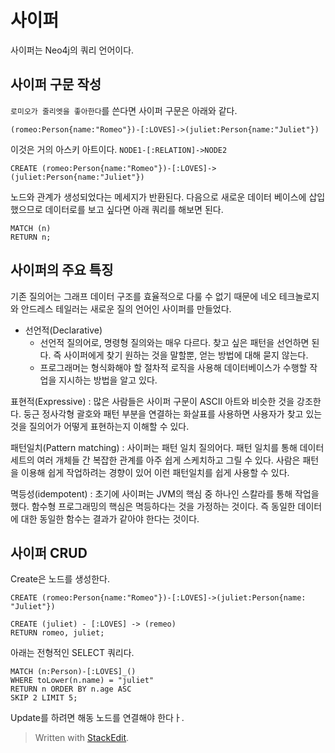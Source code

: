 # 사이퍼 

사이퍼는 Neo4j의 쿼리 언어이다. 

## 사이퍼 구문 작성

`로미오가 줄리엣을 좋아한다`를 쓴다면 사이퍼 구문은 아래와 같다. 

```
(romeo:Person{name:"Romeo"})-[:LOVES]->(juliet:Person{name:"Juliet"})
```

이것은 거의 아스키 아트이다. 
`NODE1-[:RELATION]->NODE2`

```
CREATE (romeo:Person{name:"Romeo"})-[:LOVES]->(juliet:Person{name:"Juliet"})
```

노드와 관계가 생성되었다는 메세지가 반환된다. 다음으로 새로운 데이터 베이스에 삽입했으므로 데이터로를 보고 싶다면 아래 쿼리를 해보면 된다.

```
MATCH (n)
RETURN n;
```

## 사이퍼의 주요 특징

기존 질의어는 그래프 데이터 구조를 효율적으로 다룰 수 없기 때문에 네오 테크놀로지와 안드레스 테일러는 새로운 질의 언어인 사이퍼를 만들었다. 

* 선언적(Declarative)
	* 선언적 질의어로, 명령형 질의와는 매우 다르다. 찾고 싶은 패턴을 선언하면 된다. 즉 사이퍼에게 찾기 원하는 것을 말할뿐, 얻는 방법에 대해 묻지 않는다. 
	* 프로그래머는 형식화해야 할 절차적 로직을 사용해 데이터베이스가 수행할 작업을 지시하는 방법을 알고 있다.

표현적(Expressive)
: 많은 사람들은 사이퍼 구문이 ASCII 아트와 비슷한 것을 강조한다. 둥근 정사각형 괄호와 패턴 부분을 연결하는 화살표를 사용하면 사용자가 찾고 있는 것을 질의어가 어떻게 표현하는지 이해할 수 있다.  

패턴일치(Pattern matching) 
: 사이퍼는 패턴 일치 질의어다. 패턴 일치를 통해 데이터 세트의 여러 개체들 간 복잡한 관계를 아주 쉽게 스케치하고 그릴 수 있다. 사람은 패턴을 이용해 쉽게 작업하려는 경향이 있어 이런 패턴일치를 쉽게 사용할 수 있다.

멱등성(idempotent)
: 초기에 사이퍼는 JVM의 핵심 중 하나인 스칼라를 통해 작업을 했다. 함수형 프로그래밍의 핵심은 멱등하다는 것을 가정하는 것이다. 즉 동일한 데이터에 대한 동일한 함수는 결과가 같아야 한다는 것이다.

## 사이퍼 CRUD

Create은 노드를 생성한다. 
```
CREATE (romeo:Person{name:"Romeo"})-[:LOVES]->(juliet:Person{name: "Juliet"})

CREATE (juliet) - [:LOVES] -> (remeo)
RETURN romeo, juliet;
```

아래는 전형적인 SELECT 쿼리다. 
```
MATCH (n:Person)-[:LOVES]_()
WHERE toLower(n.name) = "juliet"
RETURN n ORDER BY n.age ASC
SKIP 2 LIMIT 5;
```

Update를 하려면 해동 노드를 연결해야 한다ㅏ. 





> Written with [StackEdit](https://stackedit.io/).
<!--stackedit_data:
eyJoaXN0b3J5IjpbLTYyMTMyNDQwOSwtNTUxNTAzNzcwLDE4Nz
gwNzcyNjUsLTcxMTAxMzAxNywyMjkyNjY1NTYsNjMyNjAxNTMy
LC0xMTAzODc1ODQzLDIxMjM4MTIwOTBdfQ==
-->